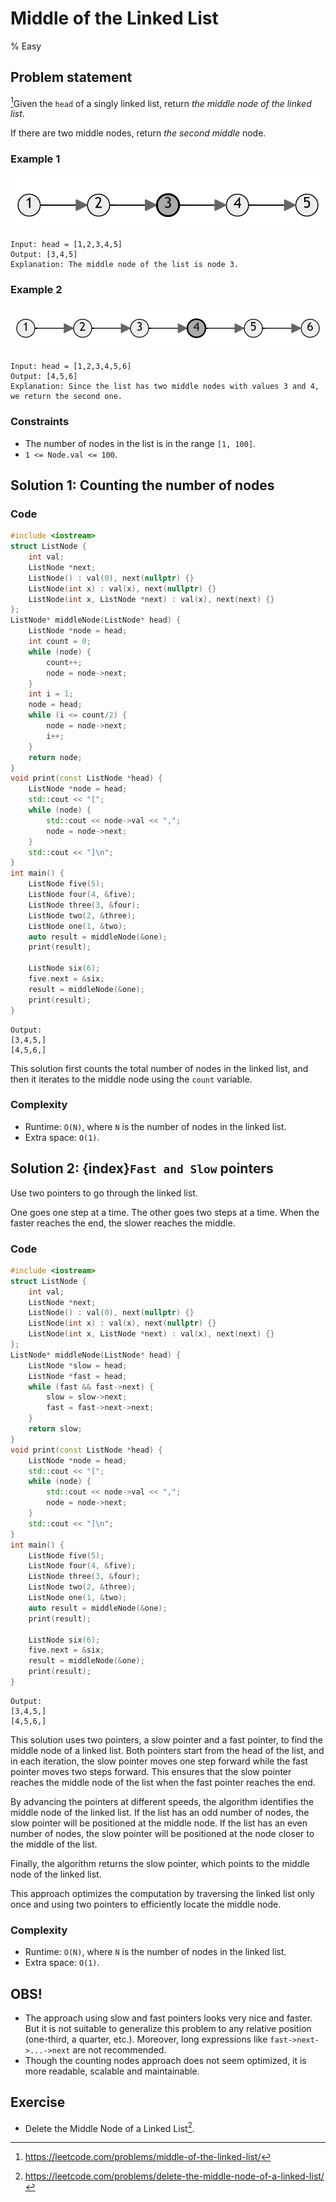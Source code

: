 # Middle of the Linked List
% Easy 
## Problem statement
[^url]Given the `head` of a singly linked list, return *the middle node of the linked list*.

If there are two middle nodes, return *the second middle* node.

[^url]: https://leetcode.com/problems/middle-of-the-linked-list/

### Example 1
![The linked list of Example 1](876_lc-midlist1.png)
```text
Input: head = [1,2,3,4,5]
Output: [3,4,5]
Explanation: The middle node of the list is node 3.
```

### Example 2
![The linked list of Example 2](876_lc-midlist2.png)
```text
Input: head = [1,2,3,4,5,6]
Output: [4,5,6]
Explanation: Since the list has two middle nodes with values 3 and 4, we return the second one.
```

### Constraints
* The number of nodes in the list is in the range `[1, 100]`.
* `1 <= Node.val <= 100`.

## Solution 1: Counting the number of nodes

### Code
```cpp
#include <iostream>
struct ListNode {
    int val;
    ListNode *next;
    ListNode() : val(0), next(nullptr) {}
    ListNode(int x) : val(x), next(nullptr) {}
    ListNode(int x, ListNode *next) : val(x), next(next) {}
};
ListNode* middleNode(ListNode* head) {
    ListNode *node = head;
    int count = 0;
    while (node) {
        count++;
        node = node->next;
    }
    int i = 1;
    node = head;
    while (i <= count/2) {
        node = node->next;
        i++;
    }
    return node;        
}
void print(const ListNode *head) {
    ListNode *node = head; 
    std::cout << "[";
    while (node) {
        std::cout << node->val << ",";
        node = node->next;
    }
    std::cout << "]\n";
}
int main() {
    ListNode five(5);
    ListNode four(4, &five);
    ListNode three(3, &four);    
    ListNode two(2, &three);
    ListNode one(1, &two);
    auto result = middleNode(&one);
    print(result);

    ListNode six(6);
    five.next = &six;
    result = middleNode(&one);
    print(result);
}
```
```text
Output:
[3,4,5,]
[4,5,6,]
```

This solution first counts the total number of nodes in the linked list, and then it iterates to the middle node using the `count` variable. 

### Complexity

* Runtime: `O(N)`, where `N` is the number of nodes in the linked list.
* Extra space: `O(1)`.

## Solution 2: {index}`Fast and Slow` pointers
Use two pointers to go through the linked list. 

One goes one step at a time. The other goes two steps at a time. When the faster reaches the end, the slower reaches the middle.

### Code
```cpp
#include <iostream>
struct ListNode {
    int val;
    ListNode *next;
    ListNode() : val(0), next(nullptr) {}
    ListNode(int x) : val(x), next(nullptr) {}
    ListNode(int x, ListNode *next) : val(x), next(next) {}
};
ListNode* middleNode(ListNode* head) {
    ListNode *slow = head;
    ListNode *fast = head;
    while (fast && fast->next) {
        slow = slow->next;
        fast = fast->next->next;
    }
    return slow;        
}
void print(const ListNode *head) {
    ListNode *node = head; 
    std::cout << "[";
    while (node) {
        std::cout << node->val << ",";
        node = node->next;
    }
    std::cout << "]\n";
}
int main() {
    ListNode five(5);
    ListNode four(4, &five);
    ListNode three(3, &four);    
    ListNode two(2, &three);
    ListNode one(1, &two);
    auto result = middleNode(&one);
    print(result);

    ListNode six(6);
    five.next = &six;
    result = middleNode(&one);
    print(result);
}
```
```text
Output:
[3,4,5,]
[4,5,6,]
```

This solution uses two pointers, a slow pointer and a fast pointer, to find the middle node of a linked list. Both pointers start from the head of the list, and in each iteration, the slow pointer moves one step forward while the fast pointer moves two steps forward. This ensures that the slow pointer reaches the middle node of the list when the fast pointer reaches the end. 

By advancing the pointers at different speeds, the algorithm identifies the middle node of the linked list. If the list has an odd number of nodes, the slow pointer will be positioned at the middle node. If the list has an even number of nodes, the slow pointer will be positioned at the node closer to the middle of the list. 

Finally, the algorithm returns the slow pointer, which points to the middle node of the linked list. 

This approach optimizes the computation by traversing the linked list only once and using two pointers to efficiently locate the middle node.

### Complexity

* Runtime: `O(N)`, where `N` is the number of nodes in the linked list.
* Extra space: `O(1)`.

## OBS!
* The approach using slow and fast pointers looks very nice and faster. But it is not suitable to generalize this problem to any relative position (one-third, a quarter, etc.). Moreover, long expressions like `fast->next->...->next` are not recommended. 
* Though the counting nodes approach does not seem optimized, it is more readable, scalable and maintainable.

## Exercise
- Delete the Middle Node of a Linked List[^ex].

[^ex]: https://leetcode.com/problems/delete-the-middle-node-of-a-linked-list/